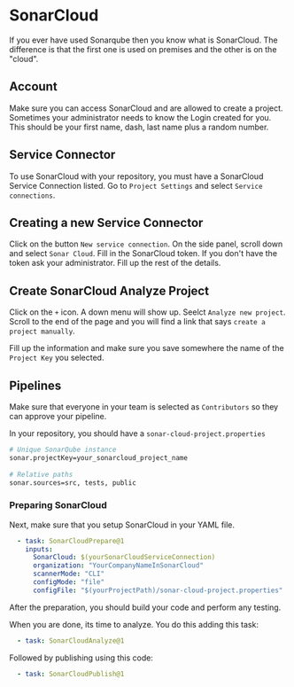 # SonarCloud

If you ever have used Sonarqube then you know what is SonarCloud.
The difference is that the first one is used on premises and the other is on the "cloud".

## Account

Make sure you can access SonarCloud and are allowed to create a project.
Sometimes your administrator needs to know the Login created for you. 
This should be your first name, dash, last name plus a random number.

## Service Connector

To use SonarCloud with your repository, you must have a SonarCloud Service Connection listed.
Go to `Project Settings` and select `Service connections`. 

## Creating a new Service Connector

Click on the button `New service connection`.
On the side panel, scroll down and select `Sonar Cloud`. 
Fill in the SonarCloud token. If you don't have the token ask your administrator.
Fill up the rest of the details.

## Create SonarCloud Analyze Project

Click on the `+` icon. A down menu will show up. Seelct `Analyze new project`.
Scroll to the end of the page and you will find a link that says `create a project manually`.

Fill up the information and make sure you save somewhere the name of the `Project Key` you selected.

## Pipelines

Make sure that everyone in your team is selected as `Contributors` so they can approve your pipeline.

In your repository, you should have a `sonar-cloud-project.properties`
```bash
# Unique SonarQube instance
sonar.projectKey=your_sonarcloud_project_name
 
# Relative paths
sonar.sources=src, tests, public
```

### Preparing SonarCloud

Next, make sure that you setup SonarCloud in your YAML file.
```yaml
  - task: SonarCloudPrepare@1
    inputs:
      SonarCloud: $(yourSonarCloudServiceConnection)
      organization: "YourCompanyNameInSonarCloud"
      scannerMode: "CLI"
      configMode: "file"
      configFile: "$(yourProjectPath)/sonar-cloud-project.properties"
```
After the preparation, you should build your code and perform any testing.

When you are done, its time to analyze. You do this adding this task:
```yaml
  - task: SonarCloudAnalyze@1
```
Followed by publishing using this code:
```yaml
  - task: SonarCloudPublish@1
```